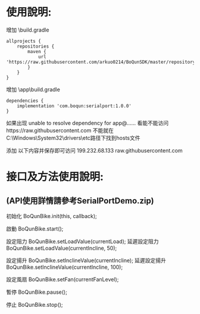 # 使用說明:
增加
\build.gradle


    allprojects {
    	repositories {
    		maven {
    			url 'https://raw.githubusercontent.com/arkuo0214/BoQunSDK/master/repository'
    		}
    	}
    }
    

增加
\app\build.gradle


    dependencies {
    	implementation 'com.boqun:serialport:1.0.0'
    }
    
如果出现 unable to resolve dependency for app@...... 看能不能访问https://raw.githubusercontent.com 不能就在C:\Windows\System32\drivers\etc路径下找到hosts文件

添加 以下内容并保存即可访问 199.232.68.133 raw.githubusercontent.com


# 接口及方法使用說明:
## **(API使用詳情請參考SerialPortDemo.zip)**


初始化 BoQunBike.init(this, callback);

啟動 BoQunBike.start();

設定阻力 
BoQunBike.setLoadValue(currentLoad);
延遲設定阻力 
BoQunBike.setLoadValue(currentIncline, 50);

設定揚升 
BoQunBike.setInclineValue(currentIncline);
延遲設定揚升 
BoQunBike.setInclineValue(currentIncline, 100);

設定風扇 
BoQunBike.setFan(currentFanLevel);

暫停 BoQunBike.pause();

停止 BoQunBike.stop();

